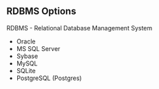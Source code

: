 ## RDBMS Options

RDBMS - Relational Database Management System

* Oracle
* MS SQL Server
* Sybase
* MySQL
* SQLite
* PostgreSQL (Postgres)
